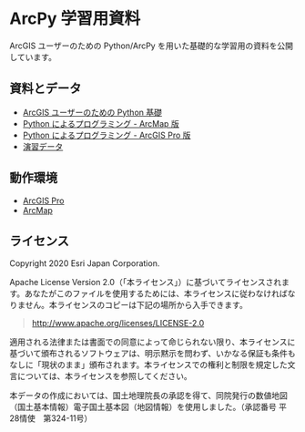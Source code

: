 # ArcPy 学習用資料
ArcGIS ユーザーのための Python/ArcPy を用いた基礎的な学習用の資料を公開しています。


## 資料とデータ
* [ArcGIS ユーザーのための Python 基礎](https://github.com/EsriJapan/arcpy-resources/blob/master/ArcGIS%E3%83%A6%E3%83%BC%E3%82%B6%E3%83%BC%E3%81%AE%E3%81%9F%E3%82%81%E3%81%AEPython%E5%9F%BA%E7%A4%8E.pdf)
* [Python によるプログラミング - ArcMap 版](https://github.com/EsriJapan/arcpy-resources/blob/master/Python%E3%81%AB%E3%82%88%E3%82%8B%E3%83%97%E3%83%AD%E3%82%B0%E3%83%A9%E3%83%9F%E3%83%B3%E3%82%B0_ArcMap.pdf)
* [Python によるプログラミング - ArcGIS Pro 版](https://github.com/EsriJapan/arcpy-resources/blob/master/Python%E3%81%AB%E3%82%88%E3%82%8B%E3%83%97%E3%83%AD%E3%82%B0%E3%83%A9%E3%83%9F%E3%83%B3%E3%82%B0_ArcGISPro.pdf)
* [演習データ](https://github.com/EsriJapan/arcpy-resources/tree/master/%E6%BC%94%E7%BF%92%E3%83%87%E3%83%BC%E3%82%BF)

## 動作環境
* [ArcGIS Pro](https://www.esrij.com/products/arcgis-desktop/environments/arcgis-pro/)  
* [ArcMap](https://www.esrij.com/products/arcgis-desktop/environments/arcmap/) 

## ライセンス
Copyright 2020 Esri Japan Corporation.

Apache License Version 2.0（「本ライセンス」）に基づいてライセンスされます。あなたがこのファイルを使用するためには、本ライセンスに従わなければなりません。本ライセンスのコピーは下記の場所から入手できます。

> http://www.apache.org/licenses/LICENSE-2.0

適用される法律または書面での同意によって命じられない限り、本ライセンスに基づいて頒布されるソフトウェアは、明示黙示を問わず、いかなる保証も条件もなしに「現状のまま」頒布されます。本ライセンスでの権利と制限を規定した文言については、本ライセンスを参照してください。

本データの作成においては、国土地理院長の承認を得て、同院発行の数値地図（国土基本情報）電子国土基本図（地図情報）を使用しました。（承認番号 平28情使　第324-11号）

